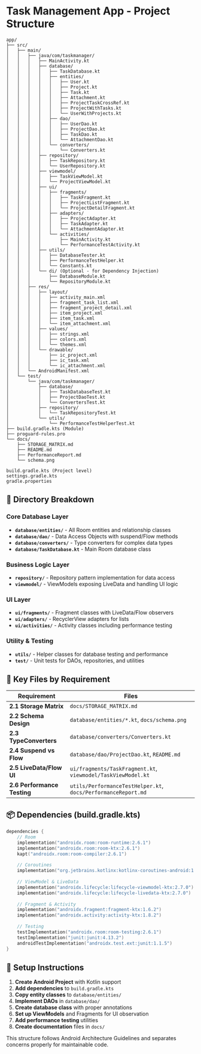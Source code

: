 # Task Management App - Project Structure

```
app/
├── src/
│   ├── main/
│   │   ├── java/com/taskmanager/
│   │   │   ├── MainActivity.kt
│   │   │   ├── database/
│   │   │   │   ├── TaskDatabase.kt
│   │   │   │   ├── entities/
│   │   │   │   │   ├── User.kt
│   │   │   │   │   ├── Project.kt
│   │   │   │   │   ├── Task.kt
│   │   │   │   │   ├── Attachment.kt
│   │   │   │   │   ├── ProjectTaskCrossRef.kt
│   │   │   │   │   ├── ProjectWithTasks.kt
│   │   │   │   │   └── UserWithProjects.kt
│   │   │   │   ├── dao/
│   │   │   │   │   ├── UserDao.kt
│   │   │   │   │   ├── ProjectDao.kt
│   │   │   │   │   ├── TaskDao.kt
│   │   │   │   │   └── AttachmentDao.kt
│   │   │   │   └── converters/
│   │   │   │       └── Converters.kt
│   │   │   ├── repository/
│   │   │   │   ├── TaskRepository.kt
│   │   │   │   └── UserRepository.kt
│   │   │   ├── viewmodel/
│   │   │   │   ├── TaskViewModel.kt
│   │   │   │   └── ProjectViewModel.kt
│   │   │   ├── ui/
│   │   │   │   ├── fragments/
│   │   │   │   │   ├── TaskFragment.kt
│   │   │   │   │   ├── ProjectListFragment.kt
│   │   │   │   │   └── ProjectDetailFragment.kt
│   │   │   │   ├── adapters/
│   │   │   │   │   ├── ProjectAdapter.kt
│   │   │   │   │   ├── TaskAdapter.kt
│   │   │   │   │   └── AttachmentAdapter.kt
│   │   │   │   └── activities/
│   │   │   │       ├── MainActivity.kt
│   │   │   │       └── PerformanceTestActivity.kt
│   │   │   ├── utils/
│   │   │   │   ├── DatabaseTester.kt
│   │   │   │   ├── PerformanceTestHelper.kt
│   │   │   │   └── Constants.kt
│   │   │   └── di/ (Optional - for Dependency Injection)
│   │   │       ├── DatabaseModule.kt
│   │   │       └── RepositoryModule.kt
│   │   ├── res/
│   │   │   ├── layout/
│   │   │   │   ├── activity_main.xml
│   │   │   │   ├── fragment_task_list.xml
│   │   │   │   ├── fragment_project_detail.xml
│   │   │   │   ├── item_project.xml
│   │   │   │   ├── item_task.xml
│   │   │   │   └── item_attachment.xml
│   │   │   ├── values/
│   │   │   │   ├── strings.xml
│   │   │   │   ├── colors.xml
│   │   │   │   └── themes.xml
│   │   │   └── drawable/
│   │   │       ├── ic_project.xml
│   │   │       ├── ic_task.xml
│   │   │       └── ic_attachment.xml
│   │   └── AndroidManifest.xml
│   └── test/
│       └── java/com/taskmanager/
│           ├── database/
│           │   ├── TaskDatabaseTest.kt
│           │   ├── ProjectDaoTest.kt
│           │   └── ConvertersTest.kt
│           ├── repository/
│           │   └── TaskRepositoryTest.kt
│           └── utils/
│               └── PerformanceTestHelperTest.kt
├── build.gradle.kts (Module)
├── proguard-rules.pro
└── docs/
    ├── STORAGE_MATRIX.md
    ├── README.md
    ├── PerformanceReport.md
    └── schema.png

build.gradle.kts (Project level)
settings.gradle.kts
gradle.properties
```

## 📁 **Directory Breakdown**

### **Core Database Layer**
- **`database/entities/`** - All Room entities and relationship classes
- **`database/dao/`** - Data Access Objects with suspend/Flow methods
- **`database/converters/`** - Type converters for complex data types
- **`database/TaskDatabase.kt`** - Main Room database class

### **Business Logic Layer**
- **`repository/`** - Repository pattern implementation for data access
- **`viewmodel/`** - ViewModels exposing LiveData and handling UI logic

### **UI Layer**
- **`ui/fragments/`** - Fragment classes with LiveData/Flow observers
- **`ui/adapters/`** - RecyclerView adapters for lists
- **`ui/activities/`** - Activity classes including performance testing

### **Utility & Testing**
- **`utils/`** - Helper classes for database testing and performance
- **`test/`** - Unit tests for DAOs, repositories, and utilities

## 🔧 **Key Files by Requirement**

| Requirement | Files |
|-------------|-------|
| **2.1 Storage Matrix** | `docs/STORAGE_MATRIX.md` |
| **2.2 Schema Design** | `database/entities/*.kt`, `docs/schema.png` |
| **2.3 TypeConverters** | `database/converters/Converters.kt` |
| **2.4 Suspend vs Flow** | `database/dao/ProjectDao.kt`, `README.md` |
| **2.5 LiveData/Flow UI** | `ui/fragments/TaskFragment.kt`, `viewmodel/TaskViewModel.kt` |
| **2.6 Performance Testing** | `utils/PerformanceTestHelper.kt`, `docs/PerformanceReport.md` |

## 📦 **Dependencies (build.gradle.kts)**

```kotlin
dependencies {
    // Room
    implementation("androidx.room:room-runtime:2.6.1")
    implementation("androidx.room:room-ktx:2.6.1")
    kapt("androidx.room:room-compiler:2.6.1")
    
    // Coroutines
    implementation("org.jetbrains.kotlinx:kotlinx-coroutines-android:1.7.3")
    
    // ViewModel & LiveData
    implementation("androidx.lifecycle:lifecycle-viewmodel-ktx:2.7.0")
    implementation("androidx.lifecycle:lifecycle-livedata-ktx:2.7.0")
    
    // Fragment & Activity
    implementation("androidx.fragment:fragment-ktx:1.6.2")
    implementation("androidx.activity:activity-ktx:1.8.2")
    
    // Testing
    testImplementation("androidx.room:room-testing:2.6.1")
    testImplementation("junit:junit:4.13.2")
    androidTestImplementation("androidx.test.ext:junit:1.1.5")
}
```

## 🚀 **Setup Instructions**

1. **Create Android Project** with Kotlin support
2. **Add dependencies** to `build.gradle.kts`
3. **Copy entity classes** to `database/entities/`
4. **Implement DAOs** in `database/dao/`
5. **Create database class** with proper annotations
6. **Set up ViewModels** and Fragments for UI observation
7. **Add performance testing** utilities
8. **Create documentation** files in `docs/`

This structure follows Android Architecture Guidelines and separates concerns properly for maintainable code.